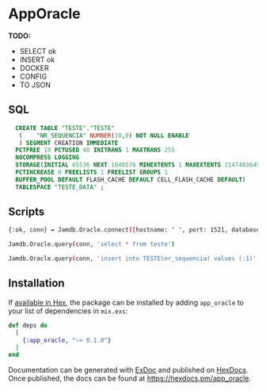 # AppOracle

**TODO:**
* SELECT ok
* INSERT ok
* DOCKER
* CONFIG 
* TO JSON


## SQL
```sql
  CREATE TABLE "TESTE"."TESTE" 
   (	"NR_SEQUENCIA" NUMBER(10,0) NOT NULL ENABLE
   ) SEGMENT CREATION IMMEDIATE 
  PCTFREE 10 PCTUSED 40 INITRANS 1 MAXTRANS 255 
  NOCOMPRESS LOGGING
  STORAGE(INITIAL 65536 NEXT 1048576 MINEXTENTS 1 MAXEXTENTS 2147483645
  PCTINCREASE 0 FREELISTS 1 FREELIST GROUPS 1
  BUFFER_POOL DEFAULT FLASH_CACHE DEFAULT CELL_FLASH_CACHE DEFAULT)
  TABLESPACE "TESTE_DATA" ;

```

## Scripts
```bash
{:ok, conn} = Jamdb.Oracle.connect([hostname: " ", port: 1521, database: " ", username:  " ", password:  " ", timeout:  15000])

Jamdb.Oracle.query(conn, 'select * from teste')

Jamdb.Oracle.query(conn, 'insert into TESTE(nr_sequencia) values (:1)', [1])

```

## Installation

If [available in Hex](https://hex.pm/docs/publish), the package can be installed
by adding `app_oracle` to your list of dependencies in `mix.exs`:

```elixir
def deps do
  [
    {:app_oracle, "~> 0.1.0"}
  ]
end
```

Documentation can be generated with [ExDoc](https://github.com/elixir-lang/ex_doc)
and published on [HexDocs](https://hexdocs.pm). Once published, the docs can
be found at <https://hexdocs.pm/app_oracle>.

